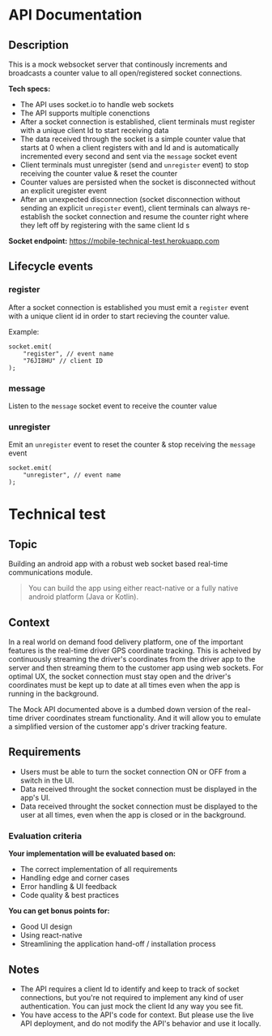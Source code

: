 # **API Documentation**

## **Description**

This is a mock websocket server that continously increments and broadcasts a counter value to all open/registered socket connections.

**Tech specs:**

- The API uses socket.io to handle web sockets
- The API supports multiple conenctions
- After a socket connection is established, client terminals must register with a unique client Id to start receiving data
- The data received through the socket is a simple counter value that starts at 0 when a client registers with and Id and is automatically incremented every second and sent via the `message` socket event
- Client terminals must unregister (send and `unregister` event) to stop receiving the counter value & reset the counter
- Counter values are persisted when the socket is disconnected without an explicit uregister event
- After an unexpected disconnection (socket disconnection without sending an explicit `unregister` event), client terminals can always re-establish the socket connection and resume the counter right where they left off by registering with the same client Id
  s

**Socket endpoint:** <a href="https://mobile-technical-test.herokuapp.com">https://mobile-technical-test.herokuapp.com</a>

## **Lifecycle events**

### **register**

After a socket connection is established you must emit a `register` event with a unique client id in order to start recieving the counter value.

Example:

```
socket.emit(
    "register", // event name
    "76JI8HU" // client ID
);
```

### **message**

Listen to the `message` socket event to receive the counter value

### **unregister**

Emit an `unregister` event to reset the counter & stop receiving the `message` event

```
socket.emit(
    "unregister", // event name
);
```

# **Technical test**

## **Topic**

Building an android app with a robust web socket based real-time communications module.

> You can build the app using either react-native or a fully native android platform (Java or Kotlin).

## **Context**

In a real world on demand food delivery platform, one of the important features is the real-time driver GPS coordinate tracking. This is acheived by continuously streaming the driver's coordinates from the driver app to the server and then streaming them to the customer app using web sockets. For optimal UX, the socket connection must stay open and the driver's coordinates must be kept up to date at all times even when the app is running in the background.

The Mock API documented above is a dumbed down version of the real-time driver coordinates stream functionality. And it will allow you to emulate a simplified version of the customer app's driver tracking feature.

## **Requirements**

- Users must be able to turn the socket connection ON or OFF from a switch in the UI.
- Data received throught the socket connection must be displayed in the app's UI.
- Data received throught the socket connection must be displayed to the user at all times, even when the app is closed or in the background.

### **Evaluation criteria**

**Your implementation will be evaluated based on:**

- The correct implementation of all requirements
- Handling edge and corner cases
- Error handling & UI feedback
- Code quality & best practices

**You can get bonus points for:**

- Good UI design
- Using react-native
- Streamlining the application hand-off / installation process

## **Notes**

- The API requires a client Id to identify and keep to track of socket connections, but you're not required to implement any kind of user authentication. You can just mock the client Id any way you see fit.
- You have access to the API's code for context. But please use the live API deployment, and do not modify the API's behavior and use it locally.
